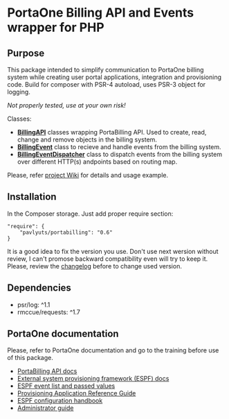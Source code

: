 # PortaOne Billing API and Events wrapper for PHP

## Purpose

This package intended to simplify communication to PortaOne billing system while creating user portal applications, integration and provisioning code. Build for composer with PSR-4 autoload, uses PSR-3 object for logging.

*Not properly tested, use at your own risk!*

Classes:
- **[BillingAPI](https://github.com/pavlyuts/portabilling/wiki/Billing-API)** classes wrapping PortaBilling API. Used to create, read, change and remove objects in the billing system.
- **[BillingEvent](https://github.com/pavlyuts/portabilling/wiki/Billing-Event)** class to recieve and handle events from the billing system. 
- **[BillingEventDispatcher](https://github.com/pavlyuts/portabilling/wiki/Billing-Event-Dispatcher)** class to dispatch events from the billing system over different HTTP(s) andpoints based on routing map. 

Please, refer [project Wiki](https://github.com/pavlyuts/portabilling/wiki) for details and usage example.

## Installation
In the Composer storage. Just add proper require section:

    "require": {
        "pavlyuts/portabilling": "0.6"
    }
It is a good idea to fix the version you use. Don't use next wersion without review, I can't promose backward compatibility even will try to keep it. Please, review the [changelog](https://github.com/pavlyuts/portabilling/blob/master/CHANGELOG.md) before to change used version.

## Dependencies
- psr/log: ^1.1
- rmccue/requests: ^1.7

## PortaOne documentation
Please, refer to PortaOne documentation and go to the training before use of this package.
- [PortaBilling API docs](https://www.portaone.com/docs/PortaBilling_API.html)
- [External system provisioning framework (ESPF) docs](https://www.portaone.com/docs/PortaSwitch_Interfaces.pdf#page=45)
- [ESPF event list and passed values](https://www.portaone.com/docs/PortaSwitch_Interfaces.pdf#page=55)
- [Provisioning Application Reference Guide](https://www.portaone.com/docs/Provisioning_Application_Guide.pdf)
- [ESPF configuration handbook](https://www.portaone.com/handbook/index.htm#t=External_System_Provisioning%2FESPF_Configuration%2FESPF_Configuration.htm)
- [Administrator guide](https://www.portaone.com/docs/PortaBilling_Admin_Guide.pdf)
